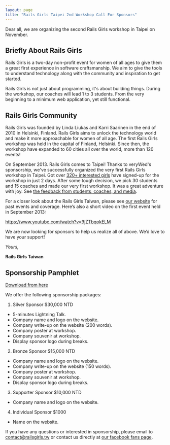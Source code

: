 ```yaml
---
layout: page
title: "Rails Girls Taipei 2nd Workshop Call For Sponsors"
---
```


Dear all, we are organizing the second Rails Girls workshop in Taipei on November.

## Briefly About Rails Girls

Rails Girls is a two-day non-profit event for women of all ages to give them a great first experience in software craftsmanship. We aim to give the tools to understand technology along with the community and inspiration to get started.

Rails Girls is not just about programming, it's about building things. During the workshop, our coaches will lead 1 to 3 students. From the very beginning to a minimum web application, yet still functional.

## Rails Girls Community

Rails Girls was founded by Linda Liukas and Karri Saarinen in the end of 2010 in Helsinki, Finland. Rails Girls aims to unlock the technology world and make it more approachable for women of all age. The first Rails Girls workshop was held in the capital of Finland, Helsinki. Since then, the workshop have expanded to 60 cities all over the world, more than 120 events!

On September 2013. Rails Girls comes to Taipei! Thanks to veryWed's sponsorship, we've successfully organized the very first Rails Girls workshop in Taipei. Got over [320+ interested girls](http://registrano.com/events/railsgirls-taipei-01) have signed-up for the workshop in just 2 days. After some tough decision, we pick 30 students and 15 coaches and made our very first workshop. It was a great adventure with joy. See [the feedback from students, coaches, and media](/2013/10/08/rg-taipei1st-record).


For a closer look about the Rails Girls Taiwan, please see [our website](http://railsgirls.tw/blog) for past events and coverage. Here’s also a short video on the first event held in September 2013:

https://www.youtube.com/watch?v=9jZTbqokELM

We are now looking for sponsors to help us realize all of above. We’d love to have your support!

_Yours,_

__Rails Girls Taiwan__

## Sponsorship Pamphlet

[Download from here](/RGT02-CFS-en.pdf)

We offer the following sponsorship packages:

1.  Silver Sponsor $30,000 NTD
  * 5-minutes Lightning Talk.
  * Company name and logo on the website.
  * Company write-up on the website (200 words).
  * Company poster at workshop.
  * Company souvenir at workshop.
  * Display sponsor logo during breaks.

2.  Bronze Sponsor $15,000 NTD
  * Company name and logo on the website.
  * Company write-up on the website (150 words).
  * Company poster at workshop.
  * Company souvenir at workshop.
  * Display sponsor logo during breaks.

3.  Supporter Sponsor $10,000 NTD
  * Company name and logo on the website.

4.  Individual Sponsor $1000
  * Name on the website.

If you have any questions or interested in sponsorship, please email to <contact@railsgirls.tw> or contact us directly at [our facebook fans page](https://www.facebook.com/railsgirlstw).
